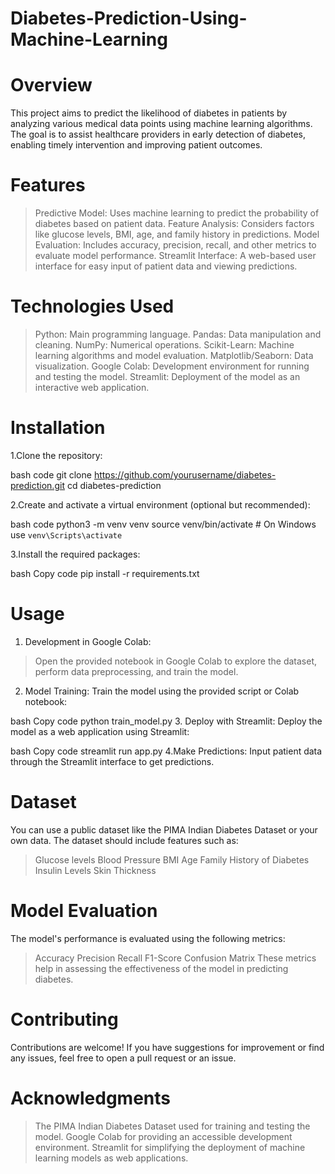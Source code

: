 # Diabetes-Prediction-Using-Machine-Learning
# Overview
This project aims to predict the likelihood of diabetes in patients by analyzing various medical data points using machine learning algorithms. The goal is to assist healthcare providers in early detection of diabetes, enabling timely intervention and improving patient outcomes.

# Features
> Predictive Model: Uses machine learning to predict the probability of diabetes based on patient data.
> Feature Analysis: Considers factors like glucose levels, BMI, age, and family history in predictions.
> Model Evaluation: Includes accuracy, precision, recall, and other metrics to evaluate model performance.
> Streamlit Interface: A web-based user interface for easy input of patient data and viewing predictions.

# Technologies Used
> Python: Main programming language.
> Pandas: Data manipulation and cleaning.
> NumPy: Numerical operations.
> Scikit-Learn: Machine learning algorithms and model evaluation.
> Matplotlib/Seaborn: Data visualization.
> Google Colab: Development environment for running and testing the model.
> Streamlit: Deployment of the model as an interactive web application.

# Installation
1.Clone the repository:

bash
code
git clone https://github.com/yourusername/diabetes-prediction.git
cd diabetes-prediction

2.Create and activate a virtual environment (optional but recommended):

bash
code
python3 -m venv venv
source venv/bin/activate  # On Windows use `venv\Scripts\activate`

3.Install the required packages:

bash
Copy code
pip install -r requirements.txt

# Usage
1. Development in Google Colab:

> Open the provided notebook in Google Colab to explore the dataset, perform data preprocessing, and train the model.
2. Model Training: Train the model using the provided script or Colab notebook:

bash
Copy code
python train_model.py
3. Deploy with Streamlit: Deploy the model as a web application using Streamlit:

bash
Copy code
streamlit run app.py
4.Make Predictions: Input patient data through the Streamlit interface to get predictions.

# Dataset
You can use a public dataset like the PIMA Indian Diabetes Dataset or your own data. The dataset should include features such as:

> Glucose levels
> Blood Pressure
> BMI
> Age
> Family History of Diabetes
> Insulin Levels
> Skin Thickness

# Model Evaluation
The model's performance is evaluated using the following metrics:

> Accuracy
> Precision
> Recall
> F1-Score
> Confusion Matrix
These metrics help in assessing the effectiveness of the model in predicting diabetes.

# Contributing
Contributions are welcome! If you have suggestions for improvement or find any issues, feel free to open a pull request or an issue.

# Acknowledgments
> The PIMA Indian Diabetes Dataset used for training and testing the model.
> Google Colab for providing an accessible development environment.
> Streamlit for simplifying the deployment of machine learning models as web applications.

